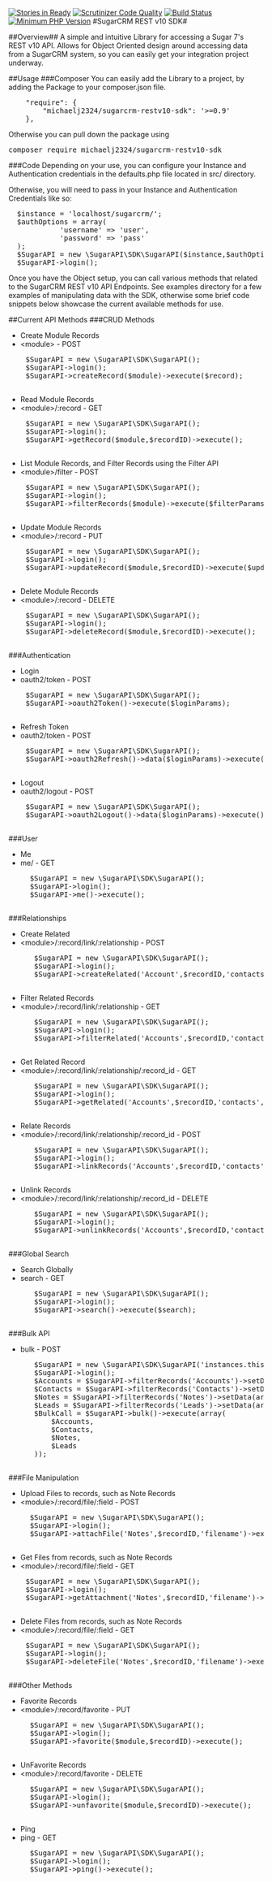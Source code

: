 [![Stories in Ready](https://badge.waffle.io/MichaelJ2324/sugarcrm-restv10-sdk.png?label=ready&title=Ready)](https://waffle.io/MichaelJ2324/sugarcrm-restv10-sdk)
[![Scrutinizer Code Quality](https://scrutinizer-ci.com/g/MichaelJ2324/sugarcrm-restv10-sdk/badges/quality-score.png?b=master)](https://scrutinizer-ci.com/g/MichaelJ2324/sugarcrm-restv10-sdk/?branch=master)
[![Build Status](https://scrutinizer-ci.com/g/MichaelJ2324/sugarcrm-restv10-sdk/badges/build.png?b=master)](https://scrutinizer-ci.com/g/MichaelJ2324/sugarcrm-restv10-sdk/build-status/master)
[![Minimum PHP Version](https://img.shields.io/badge/php-%3E%3D%205.3-8892BF.svg?style=flat-square)](https://php.net/)
#SugarCRM REST v10 SDK#

##Overview##
A simple and intuitive Library for accessing a Sugar 7's REST v10 API. Allows for Object Oriented design around accessing data from a SugarCRM system, so you can easily get your integration project underway.

##Usage
###Composer
You can easily add the Library to a project, by adding the Package to your composer.json file.
<pre>
    "require": {
        "michaelj2324/sugarcrm-restv10-sdk": '>=0.9'
    },
</pre>
Otherwise you can pull down the package using
<pre>composer require michaelj2324/sugarcrm-restv10-sdk</pre>

###Code
Depending on your use, you can configure your Instance and Authentication credentials in the defaults.php file located in src/ directory.

Otherwise, you will need to pass in your Instance and Authentication Credentials like so:
<pre>
  $instance = 'localhost/sugarcrm/';
  $authOptions = array(
            'username' => 'user',
            'password' => 'pass'
  );
  $SugarAPI = new \SugarAPI\SDK\SugarAPI($instance,$authOptions);
  $SugarAPI->login();
</pre>
Once you have the Object setup, you can call various methods that related to the SugarCRM REST v10 API Endpoints.
See examples directory for a few examples of manipulating data with the SDK, otherwise some brief code snippets below showcase the current available methods for use.

##Current API Methods
###CRUD Methods
- Create Module Records
 - \<module\> - POST
 <pre>
    $SugarAPI = new \SugarAPI\SDK\SugarAPI();
    $SugarAPI->login();
    $SugarAPI->createRecord($module)->execute($record);
 </pre>
- Read Module Records
 - \<module\>/:record - GET
 <pre>
    $SugarAPI = new \SugarAPI\SDK\SugarAPI();
    $SugarAPI->login();
    $SugarAPI->getRecord($module,$recordID)->execute();
 </pre>
- List Module Records, and Filter Records using the Filter API
 - \<module\>/filter - POST
 <pre>
    $SugarAPI = new \SugarAPI\SDK\SugarAPI();
    $SugarAPI->login();
    $SugarAPI->filterRecords($module)->execute($filterParams);
  </pre>
- Update Module Records
 - \<module\>/:record - PUT
 <pre>
    $SugarAPI = new \SugarAPI\SDK\SugarAPI();
    $SugarAPI->login();
    $SugarAPI->updateRecord($module,$recordID)->execute($updatedData);
 </pre>
- Delete Module Records
 - \<module\>/:record - DELETE
 <pre>
    $SugarAPI = new \SugarAPI\SDK\SugarAPI();
    $SugarAPI->login();
    $SugarAPI->deleteRecord($module,$recordID)->execute();
 </pre>
 
###Authentication
- Login
 - oauth2/token - POST
  <pre>
    $SugarAPI = new \SugarAPI\SDK\SugarAPI();
    $SugarAPI->oauth2Token()->execute($loginParams);
  </pre>
- Refresh Token
 - oauth2/token - POST
  <pre>
    $SugarAPI = new \SugarAPI\SDK\SugarAPI();
    $SugarAPI->oauth2Refresh()->data($loginParams)->execute();
  </pre>
- Logout
 - oauth2/logout - POST
  <pre>
    $SugarAPI = new \SugarAPI\SDK\SugarAPI();
    $SugarAPI->oauth2Logout()->data($loginParams)->execute();
  </pre>
  
###User
- Me
 - me/ - GET
 <pre>
     $SugarAPI = new \SugarAPI\SDK\SugarAPI();
     $SugarAPI->login();
     $SugarAPI->me()->execute();
  </pre>
  
###Relationships
- Create Related
 - \<module\>/:record/link/:relationship - POST
 <pre>
      $SugarAPI = new \SugarAPI\SDK\SugarAPI();
      $SugarAPI->login();
      $SugarAPI->createRelated('Account',$recordID,'contacts')->execute($contactRecord);
  </pre>
- Filter Related Records
 - \<module\>/:record/link/:relationship - GET
 <pre>
      $SugarAPI = new \SugarAPI\SDK\SugarAPI();
      $SugarAPI->login();
      $SugarAPI->filterRelated('Accounts',$recordID,'contacts')->execute($filters);
  </pre>
- Get Related Record
 - \<module\>/:record/link/:relationship/:record_id - GET
 <pre>
      $SugarAPI = new \SugarAPI\SDK\SugarAPI();
      $SugarAPI->login();
      $SugarAPI->getRelated('Accounts',$recordID,'contacts',$contactId)->execute();
  </pre>
- Relate Records
 - \<module\>/:record/link/:relationship/:record_id - POST
 <pre>
      $SugarAPI = new \SugarAPI\SDK\SugarAPI();
      $SugarAPI->login();
      $SugarAPI->linkRecords('Accounts',$recordID,'contacts',$contactId)->execute();
  </pre>
- Unlink Records
 - \<module\>/:record/link/:relationship/:record_id - DELETE
 <pre>
      $SugarAPI = new \SugarAPI\SDK\SugarAPI();
      $SugarAPI->login();
      $SugarAPI->unlinkRecords('Accounts',$recordID,'contacts',$contactId)->execute();
  </pre>
  
###Global Search
- Search Globally
 - search - GET
 <pre>
      $SugarAPI = new \SugarAPI\SDK\SugarAPI();
      $SugarAPI->login();
      $SugarAPI->search()->execute($search);
  </pre>

###Bulk API
- bulk - POST
 <pre>
      $SugarAPI = new \SugarAPI\SDK\SugarAPI('instances.this/Pro/7700/',array('username' => 'admin','password'=>'asdf'));
      $SugarAPI->login();
      $Accounts = $SugarAPI->filterRecords('Accounts')->setData(array('max_num'=> 5));
      $Contacts = $SugarAPI->filterRecords('Contacts')->setData(array('max_num'=> 1));
      $Notes = $SugarAPI->filterRecords('Notes')->setData(array('max_num'=> 3));
      $Leads = $SugarAPI->filterRecords('Leads')->setData(array('max_num'=> 2));
      $BulkCall = $SugarAPI->bulk()->execute(array(
          $Accounts,
          $Contacts,
          $Notes,
          $Leads
      ));
  </pre>

###File Manipulation
- Upload Files to records, such as Note Records
 - \<module\>/:record/file/:field - POST
 <pre>
     $SugarAPI = new \SugarAPI\SDK\SugarAPI();
     $SugarAPI->login();
     $SugarAPI->attachFile('Notes',$recordID,'filename')->execute('/path/to/file');
 </pre>
- Get Files from records, such as Note Records
 - \<module\>/:record/file/:field - GET
 <pre>
    $SugarAPI = new \SugarAPI\SDK\SugarAPI();
    $SugarAPI->login();
    $SugarAPI->getAttachment('Notes',$recordID,'filename')->execute();
 </pre>
- Delete Files from records, such as Note Records
 - \<module\>/:record/file/:field - GET
 <pre>
    $SugarAPI = new \SugarAPI\SDK\SugarAPI();
    $SugarAPI->login();
    $SugarAPI->deleteFile('Notes',$recordID,'filename')->execute();
 </pre>
 
###Other Methods
- Favorite Records
 - \<module\>/:record/favorite - PUT
 <pre>
     $SugarAPI = new \SugarAPI\SDK\SugarAPI();
     $SugarAPI->login();
     $SugarAPI->favorite($module,$recordID)->execute();
 </pre>
- UnFavorite Records
 - \<module\>/:record/favorite - DELETE
 <pre>
     $SugarAPI = new \SugarAPI\SDK\SugarAPI();
     $SugarAPI->login();
     $SugarAPI->unfavorite($module,$recordID)->execute();
 </pre>
- Ping
 - ping - GET
 <pre>
     $SugarAPI = new \SugarAPI\SDK\SugarAPI();
     $SugarAPI->login();
     $SugarAPI->ping()->execute();
 </pre>


